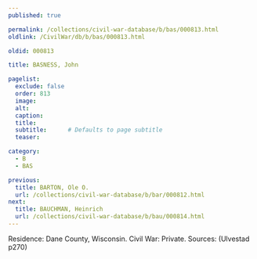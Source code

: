 ```yaml
---
published: true

permalink: /collections/civil-war-database/b/bas/000813.html
oldlink: /CivilWar/db/b/bas/000813.html

oldid: 000813

title: BASNESS, John

pagelist:
  exclude: false
  order: 813
  image: 
  alt:
  caption:
  title:
  subtitle:      # Defaults to page subtitle
  teaser:

category: 
  - B 
  - BAS

previous:
  title: BARTON, Ole O.
  url: /collections/civil-war-database/b/bar/000812.html  
next:
  title: BAUCHMAN, Heinrich
  url: /collections/civil-war-database/b/bau/000814.html   
---
```

Residence: Dane County, Wisconsin. Civil War: Private. Sources: (Ulvestad p270)